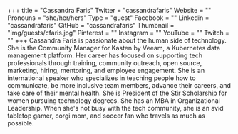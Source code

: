 +++
title = "Cassandra Faris"
Twitter = "cassandrafaris"
Website = ""
Pronouns = "she/her/hers"
Type = "guest"
Facebook = ""
Linkedin = "cassandrafaris"
GitHub = "cassandrafaris"
Thumbnail = "img/guests/cfaris.jpg"
Pinterest = ""
Instagram = ""
YouTube = ""
Twitch = ""
+++
Cassandra Faris is passionate about the human side of technology. She is the Community Manager for Kasten by Veeam, a Kubernetes data management platform. Her career has focused on supporting tech professionals through training, community outreach, open source, marketing, hiring, mentoring, and employee engagement. She is an international speaker who specializes in teaching people how to communicate, be more inclusive team members, advance their careers, and take care of their mental health.  She is President of the Stir Scholarship for women pursuing technology degrees. She has an MBA in Organizational Leadership. When she's not busy with the tech community, she is an avid tabletop gamer, corgi mom, and soccer fan who travels as much as possible.
